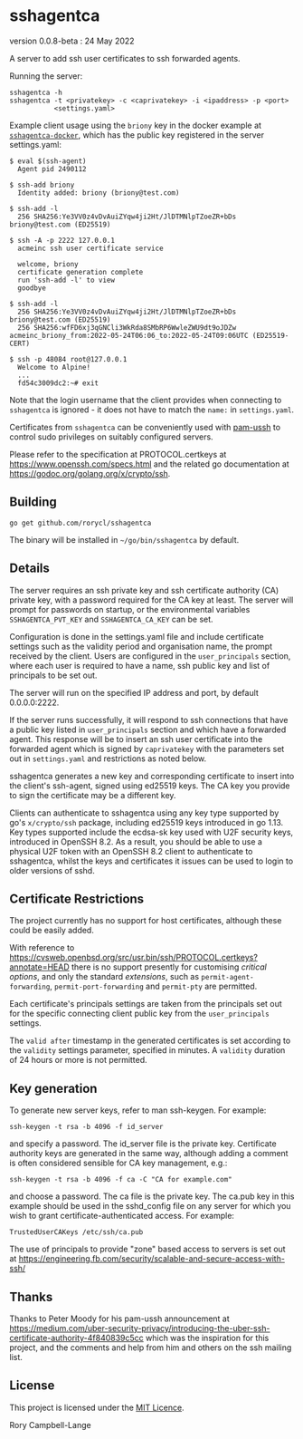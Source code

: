 # sshagentca

version 0.0.8-beta : 24 May 2022

A server to add ssh user certificates to ssh forwarded agents.

Running the server:

    sshagentca -h
    sshagentca -t <privatekey> -c <caprivatekey> -i <ipaddress> -p <port>
               <settings.yaml>

Example client usage using the `briony` key in the docker example at
[`sshagentca-docker`](https://github.com/rorycl/sshagentca-docker),
which has the public key registered in the server settings.yaml:

    $ eval $(ssh-agent)
      Agent pid 2490112

    $ ssh-add briony
      Identity added: briony (briony@test.com)

    $ ssh-add -l
      256 SHA256:Ye3VV0z4vDvAuiZYqw4ji2Ht/JlDTMNlpTZoeZR+bDs briony@test.com (ED25519)

    $ ssh -A -p 2222 127.0.0.1
      acmeinc ssh user certificate service
      
      welcome, briony
      certificate generation complete
      run 'ssh-add -l' to view
      goodbye

    $ ssh-add -l
      256 SHA256:Ye3VV0z4vDvAuiZYqw4ji2Ht/JlDTMNlpTZoeZR+bDs briony@test.com (ED25519)
      256 SHA256:wfFD6xj3qGNCli3WkRda8SMbRP6WwleZWU9dt9oJDZw acmeinc_briony_from:2022-05-24T06:06_to:2022-05-24T09:06UTC (ED25519-CERT)

    $ ssh -p 48084 root@127.0.0.1
      Welcome to Alpine!
      ...
      fd54c3009dc2:~# exit

Note that the login username that the client provides when connecting to
`sshagentca` is ignored - it does not have to match the `name:` in
`settings.yaml`.

Certificates from `sshagentca` can be conveniently used with
[pam-ussh](https://github.com/uber/pam-ussh) to control sudo privileges
on suitably configured servers.

Please refer to the specification at PROTOCOL.certkeys at
https://www.openssh.com/specs.html and the related go documentation at
https://godoc.org/golang.org/x/crypto/ssh.

## Building

```
go get github.com/rorycl/sshagentca
```

The binary will be installed in `~/go/bin/sshagentca` by default.

## Details

The server requires an ssh private key and ssh certificate authority
(CA) private key, with a password required for the CA key at least.
The server will prompt for passwords on startup, or the environmental
variables `SSHAGENTCA_PVT_KEY` and `SSHAGENTCA_CA_KEY` can be set.

Configuration is done in the settings.yaml file and include
certificate settings such as the validity period and organisation name,
the prompt received by the client. Users are configured in the
`user_principals` section, where each user is required to have a name,
ssh public key and list of principals to be set out.

The server will run on the specified IP address and port, by default
0.0.0.0:2222.

If the server runs successfully, it will respond to ssh connections that
have a public key listed in `user_principals` section and which have a
forwarded agent. This response will be to insert an ssh user certificate
into the forwarded agent which is signed by `caprivatekey` with the
parameters set out in `settings.yaml` and restrictions as noted below.

sshagentca generates a new key and corresponding certificate to insert
into the client's ssh-agent, signed using ed25519 keys. The CA key you
provide to sign the certificate may be a different key.

Clients can authenticate to sshagentca using any key type supported by
go's `x/crypto/ssh` package, including ed25519 keys introduced in go
1.13. Key types supported include the ecdsa-sk key used with U2F
security keys, introduced in OpenSSH 8.2. As a result, you should be
able to use a physical U2F token with an OpenSSH 8.2 client to
authenticate to sshagentca, whilst the keys and certificates it issues
can be used to login to older versions of sshd.

## Certificate Restrictions

The project currently has no support for host certificates, although
these could be easily added.

With reference to
https://cvsweb.openbsd.org/src/usr.bin/ssh/PROTOCOL.certkeys?annotate=HEAD
there is no support presently for customising *critical options*, and
only the standard *extensions*, such as `permit-agent-forwarding`,
`permit-port-forwarding` and `permit-pty` are permitted.

Each certificate's principals settings are taken from the principals set
out for the specific connecting client public key from the
`user_principals` settings.

The `valid after` timestamp in the generated certificates is set
according to the `validity` settings parameter, specified in minutes.
A `validity` duration of 24 hours or more is not permitted.

## Key generation

To generate new server keys, refer to man ssh-keygen. For example:

    ssh-keygen -t rsa -b 4096 -f id_server

and specify a password. The id_server file is the private key. Certificate
authority keys are generated in the same way, although adding a comment is often
considered sensible for CA key management, e.g.:

    ssh-keygen -t rsa -b 4096 -f ca -C "CA for example.com"

and choose a password. The ca file is the private key. The ca.pub key in
this example should be used in the sshd_config file on any server for
which you wish to grant certificate-authenticated access. For example:

    TrustedUserCAKeys /etc/ssh/ca.pub

The use of principals to provide "zone" based access to servers is set out at
https://engineering.fb.com/security/scalable-and-secure-access-with-ssh/

## Thanks

Thanks to Peter Moody for his pam-ussh announcement at
https://medium.com/uber-security-privacy/introducing-the-uber-ssh-certificate-authority-4f840839c5cc
which was the inspiration for this project, and the comments and help
from him and others on the ssh mailing list.

## License

This project is licensed under the [MIT Licence](LICENCE).

Rory Campbell-Lange
